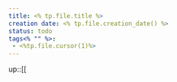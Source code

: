 ```yaml
---
title: <% tp.file.title %>
creation date: <% tp.file.creation_date() %> 
status: todo
tags<% "" %>: 
 - <%tp.file.cursor(1)%>
---
```

up::[[